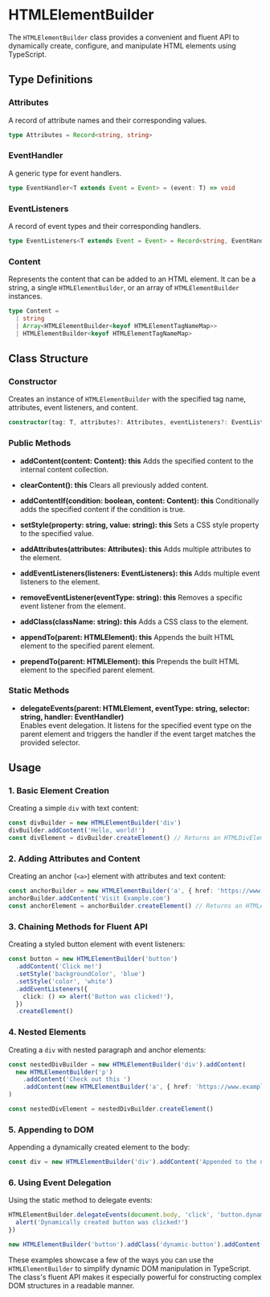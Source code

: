 # HTMLElementBuilder

The `HTMLElementBuilder` class provides a convenient and fluent API to dynamically create, configure, and manipulate HTML elements using TypeScript.

## Type Definitions

### Attributes

A record of attribute names and their corresponding values.

```typescript
type Attributes = Record<string, string>
```

### EventHandler

A generic type for event handlers.

```typescript
type EventHandler<T extends Event = Event> = (event: T) => void
```

### EventListeners

A record of event types and their corresponding handlers.

```typescript
type EventListeners<T extends Event = Event> = Record<string, EventHandler<T>>
```

### Content

Represents the content that can be added to an HTML element. It can be a string, a single `HTMLElementBuilder`, or an array of `HTMLElementBuilder` instances.

```typescript
type Content =
  | string
  | Array<HTMLElementBuilder<keyof HTMLElementTagNameMap>>
  | HTMLElementBuilder<keyof HTMLElementTagNameMap>
```

## Class Structure

### Constructor

Creates an instance of `HTMLElementBuilder` with the specified tag name, attributes, event listeners, and content.

```typescript
constructor(tag: T, attributes?: Attributes, eventListeners?: EventListeners, content?: Content)
```

### Public Methods

- **addContent(content: Content): this**
  Adds the specified content to the internal content collection.

- **clearContent(): this**
  Clears all previously added content.

- **addContentIf(condition: boolean, content: Content): this**
  Conditionally adds the specified content if the condition is true.

- **setStyle(property: string, value: string): this**
  Sets a CSS style property to the specified value.

- **addAttributes(attributes: Attributes): this**
  Adds multiple attributes to the element.

- **addEventListeners(listeners: EventListeners): this**
  Adds multiple event listeners to the element.

- **removeEventListener(eventType: string): this**
  Removes a specific event listener from the element.

- **addClass(className: string): this**
  Adds a CSS class to the element.

- **appendTo(parent: HTMLElement): this**
  Appends the built HTML element to the specified parent element.

- **prependTo(parent: HTMLElement): this**
  Prepends the built HTML element to the specified parent element.
<!--  -->
### Static Methods

- **delegateEvents(parent: HTMLElement, eventType: string, selector: string, handler: EventHandler)**  
  Enables event delegation. It listens for the specified event type on the parent element and triggers the handler if the event target matches the provided selector.

## Usage

### 1. Basic Element Creation

Creating a simple `div` with text content:

```typescript
const divBuilder = new HTMLElementBuilder('div')
divBuilder.addContent('Hello, world!')
const divElement = divBuilder.createElement() // Returns an HTMLDivElement with the text "Hello, world!"
```

### 2. Adding Attributes and Content

Creating an anchor (`<a>`) element with attributes and text content:

```typescript
const anchorBuilder = new HTMLElementBuilder('a', { href: 'https://www.example.com' })
anchorBuilder.addContent('Visit Example.com')
const anchorElement = anchorBuilder.createElement() // Returns an HTMLAnchorElement with the specified href and text.
```

### 3. Chaining Methods for Fluent API

Creating a styled button element with event listeners:

```typescript
const button = new HTMLElementBuilder('button')
  .addContent('Click me!')
  .setStyle('backgroundColor', 'blue')
  .setStyle('color', 'white')
  .addEventListeners({
    click: () => alert('Button was clicked!'),
  })
  .createElement()
```

### 4. Nested Elements

Creating a `div` with nested paragraph and anchor elements:

```typescript
const nestedDivBuilder = new HTMLElementBuilder('div').addContent(
  new HTMLElementBuilder('p')
    .addContent('Check out this ')
    .addContent(new HTMLElementBuilder('a', { href: 'https://www.example.com' }).addContent('link')),
)

const nestedDivElement = nestedDivBuilder.createElement()
```

### 5. Appending to DOM

Appending a dynamically created element to the body:

```typescript
const div = new HTMLElementBuilder('div').addContent('Appended to the document body!').appendTo(document.body)
```

### 6. Using Event Delegation

Using the static method to delegate events:

```typescript
HTMLElementBuilder.delegateEvents(document.body, 'click', 'button.dynamic-button', (event) => {
  alert('Dynamically created button was clicked!')
})

new HTMLElementBuilder('button').addClass('dynamic-button').addContent('Dynamic Button').appendTo(document.body)
```

These examples showcase a few of the ways you can use the `HTMLElementBuilder` to simplify dynamic DOM manipulation in TypeScript. The class's fluent API makes it especially powerful for constructing complex DOM structures in a readable manner.
